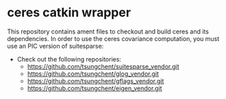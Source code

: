 ceres catkin wrapper
=====

This repository contains ament files to checkout and build ceres and its dependencies.
In order to use the ceres covariance computation, you must use an PIC version of suitesparse:

* Check out the following repositories:
  * https://github.com/tsungchent/suitesparse_vendor.git
  * https://github.com/tsungchent/glog_vendor.git
  * https://github.com/tsungchent/gflags_vendor.git
  * https://github.com/tsungchent/eigen_vendor.git

